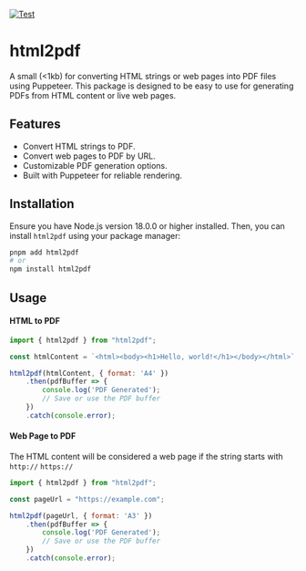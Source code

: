 [![Test](https://github.com/Nabihabou/html2pdf/actions/workflows/main.yml/badge.svg)](https://github.com/Nabihabou/html2pdf/actions/workflows/main.yml)

# html2pdf

A small (<1kb) for converting HTML strings or web pages into PDF files using Puppeteer. This package is designed to be easy to use for generating PDFs from HTML content or live web pages.

## Features

- Convert HTML strings to PDF.
- Convert web pages to PDF by URL.
- Customizable PDF generation options.
- Built with Puppeteer for reliable rendering.

## Installation

Ensure you have Node.js version 18.0.0 or higher installed. Then, you can install `html2pdf` using your package manager:

```sh
pnpm add html2pdf
# or
npm install html2pdf
```

## Usage

#### HTML to PDF

```javascript
import { html2pdf } from "html2pdf";

const htmlContent = `<html><body><h1>Hello, world!</h1></body></html>`;

html2pdf(htmlContent, { format: 'A4' })
    .then(pdfBuffer => {
        console.log('PDF Generated');
        // Save or use the PDF buffer
    })
    .catch(console.error);
```

#### Web Page to PDF

The HTML content will be considered a web page if the string starts with ```http://``` ```https://```

```javascript
import { html2pdf } from "html2pdf";

const pageUrl = "https://example.com";

html2pdf(pageUrl, { format: 'A3' })
    .then(pdfBuffer => {
        console.log('PDF Generated');
        // Save or use the PDF buffer
    })
    .catch(console.error);
```
